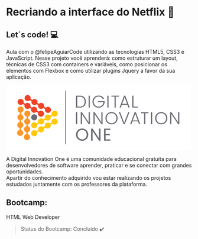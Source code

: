 # Recriando a interface do Netflix 🚀

## Let´s code! :computer:



Aula com o @felipeAguiarCode utilizando as tecnologias HTML5, CSS3 e JavaScript. Nesse projeto você aprenderá: como estruturar um layout, técnicas de CSS3 com containers e variáveis, como posicionar os elementos com Flexbox e como utilizar plugins Jquery a favor da sua aplicação.



<img src="logo-dio.png" >

A Digital Innovation One é uma comunidade educacional gratuita para desenvolvedores de software aprender, praticar e se conectar com grandes oportunidades.<br>
Apartir do conhecimento adquirido vou estar realizando os projetos estudados juntamente com os professores da plataforma.

<!--
> Status do Projeto: Concluido :heavy_check_mark:

> Status do Projeto: Em desenvolvimento :warning:-->

## Bootcamp: 
HTML Web Developer 

> Status do Bootcamp: Concluído :heavy_check_mark:
